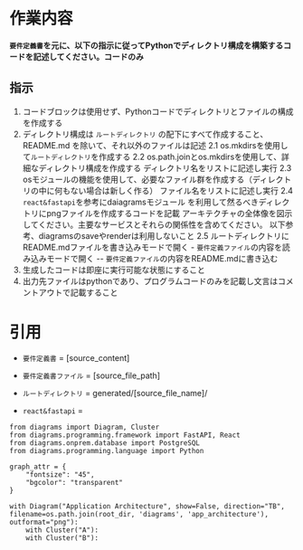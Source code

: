 # 作業内容
**`要件定義書`を元に、以下の指示に従ってPythonでディレクトリ構成を構築するコードを記述してください。コードのみ**

## 指示
1. コードブロックは使用せず、Pythonコードでディレクトリとファイルの構成を作成する
2. ディレクトリ構成は `ルートディレクトリ` の配下にすべて作成すること、README.md を除いて、それ以外のファイルは記述
    2.1 os.mkdirsを使用して`ルートディレクトリ`を作成する
    2.2 os.path.joinとos.mkdirsを使用して、詳細なディレクトリ構成を作成する
    ディレクトリ名をリストに記述し実行
    2.3 osモジュールの機能を使用して、必要なファイル群を作成する（ディレクトリの中に何もない場合は新しく作る）
    ファイル名をリストに記述し実行
    2.4 `react&fastapi`を参考にdaiagramsモジュール を利用して然るべきディレクトリにpngファイルを作成するコードを記載
    アーキテクチャの全体像を図示してください。主要なサービスとそれらの関係性を含めてください。
    以下参考、diagramsのsaveやrenderは利用しないこと
    2.5 ルートディレクトリにREADME.mdファイルを書き込みモードで開く
        - `要件定義ファイル`の内容を読み込みモードで開く
        -- `要件定義ファイル`の内容をREADME.mdに書き込む
3. 生成したコードは即座に実行可能な状態にすること
4. 出力先ファイルはpythonであり、プログラムコードのみを記載し文言はコメントアウトで記載すること

# 引用
- `要件定義書` = [source_content]
- `要件定義書ファイル` = [source_file_path]
- `ルートディレクトリ` = generated/[source_file_name]/

- `react&fastapi` =
```
from diagrams import Diagram, Cluster
from diagrams.programming.framework import FastAPI, React
from diagrams.onprem.database import PostgreSQL
from diagrams.programming.language import Python

graph_attr = {
    "fontsize": "45",
    "bgcolor": "transparent"
}

with Diagram("Application Architecture", show=False, direction="TB", filename=os.path.join(root_dir, 'diagrams', 'app_architecture'), outformat="png"):
    with Cluster("A"):
    with Cluster("B"):
```
